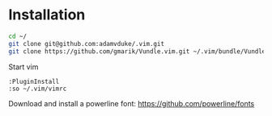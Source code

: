 # Installation

```bash
cd ~/
git clone git@github.com:adamvduke/.vim.git
git clone https://github.com/gmarik/Vundle.vim.git ~/.vim/bundle/Vundle.vim
```

Start vim

```vim
:PluginInstall
:so ~/.vim/vimrc
```

Download and install a powerline font: https://github.com/powerline/fonts
